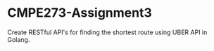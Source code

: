 # CMPE273-Assignment3
Create RESTful API's for finding the shortest route using UBER API in Golang.
